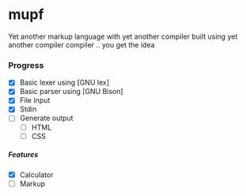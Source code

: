 # mupf
Yet another markup language with yet another compiler built using yet another compiler compiler .. you get the idea


### Progress
- [X] Basic lexer using [GNU lex]
- [X] Basic parser using [GNU Bison]
- [X] File Input
- [X] Stdin
- [ ] Generate output
    - [ ] HTML
    - [ ] CSS

##### Features
- [X] Calculator
- [ ] Markup
